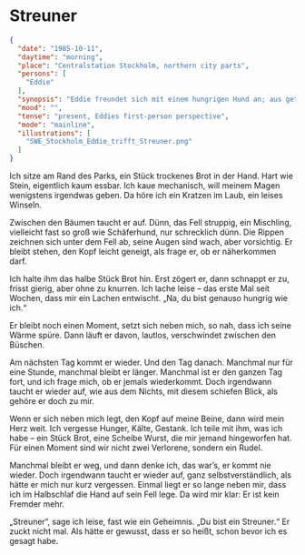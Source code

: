 # Streuner

```json
{
  "date": "1985-10-11",
  "daytime": "morning",
  "place": "Centralstation Stockholm, northern city parts",
  "persons": [
    "Eddie"
  ],
  "synopsis": "Eddie freundet sich mit einem hungrigen Hund an; aus geteiltem Brot wird stille Verbundenheit – der Streuner wird zu ihrem Anker im Straßenleben.",
  "mood": "",
  "tense": "present, Eddies first-person perspective",
  "mode": "mainline",
  "illustrations": [
    "SWE_Stockholm_Eddie_trifft_Streuner.png"
  ]
}
```

Ich sitze am Rand des Parks, ein Stück trockenes Brot in der Hand. Hart wie
Stein, eigentlich kaum essbar. Ich kaue mechanisch, will meinem Magen wenigstens
irgendwas geben. Da höre ich ein Kratzen im Laub, ein leises Winseln.

Zwischen den Bäumen taucht er auf. Dünn, das Fell struppig, ein Mischling,
vielleicht fast so groß wie Schäferhund, nur schrecklich dünn. Die Rippen
zeichnen sich unter dem Fell ab, seine Augen sind wach, aber vorsichtig. Er
bleibt stehen, den Kopf leicht geneigt, als frage er, ob er näherkommen darf.

Ich halte ihm das halbe Stück Brot hin. Erst zögert er, dann schnappt er zu,
frisst gierig, aber ohne zu knurren. Ich lache leise – das erste Mal seit
Wochen, dass mir ein Lachen entwischt. „Na, du bist genauso hungrig wie ich.“

Er bleibt noch einen Moment, setzt sich neben mich, so nah, dass ich seine Wärme
spüre. Dann läuft er davon, lautlos, verschwindet zwischen den Büschen.

Am nächsten Tag kommt er wieder. Und den Tag danach. Manchmal nur für eine
Stunde, manchmal bleibt er länger. Manchmal ist er den ganzen Tag fort, und ich
frage mich, ob er jemals wiederkommt. Doch irgendwann taucht er wieder auf, wie
aus dem Nichts, mit diesem schiefen Blick, als gehöre er doch zu mir.

Wenn er sich neben mich legt, den Kopf auf meine Beine, dann wird mein Herz
weit. Ich vergesse Hunger, Kälte, Gestank. Ich teile mit ihm, was ich habe – ein
Stück Brot, eine Scheibe Wurst, die mir jemand hingeworfen hat. Für einen Moment
sind wir nicht zwei Verlorene, sondern ein Rudel.

Manchmal bleibt er weg, und dann denke ich, das war’s, er kommt nie wieder. Doch
irgendwann taucht er wieder auf, ganz selbstverständlich, als hätte er mich nur
kurz vergessen. Einmal liegt er so lange neben mir, dass ich im Halbschlaf die
Hand auf sein Fell lege. Da wird mir klar: Er ist kein Fremder mehr.

„Streuner“, sage ich leise, fast wie ein Geheimnis. „Du bist ein Streuner.“ Er
zuckt nicht mal. Als hätte er gewusst, dass er so heißt, schon bevor ich es
gesagt habe.
